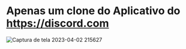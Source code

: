# Apenas um clone do Aplicativo do https://discord.com
![Captura de tela 2023-04-02 215627](https://user-images.githubusercontent.com/89823954/229389530-3417554c-ef22-4efb-80cd-30d6c99dbf95.png)

